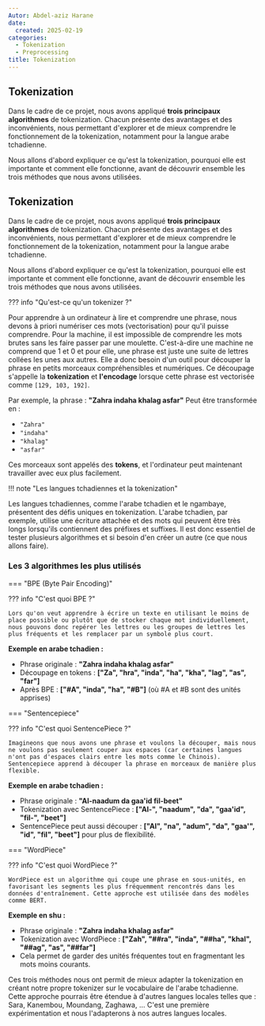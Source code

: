 ```yaml
---
Autor: Abdel-aziz Harane
date:
  created: 2025-02-19
categories:
  - Tokenization
  - Preprocessing
title: Tokenization
---
```


## Tokenization

Dans le cadre de ce projet, nous avons appliqué **trois principaux algorithmes** de tokenization.
Chacun présente des avantages et des inconvénients, nous permettant d'explorer et de mieux comprendre le fonctionnement de la tokenization, notamment pour la langue arabe tchadienne.

Nous allons d'abord expliquer ce qu'est la tokenization, pourquoi elle est importante et comment elle fonctionne, avant de découvrir ensemble les trois méthodes que nous avons utilisées.

## Tokenization

Dans le cadre de ce projet, nous avons appliqué **trois principaux algorithmes** de tokenization.
Chacun présente des avantages et des inconvénients, nous permettant d'explorer et de mieux comprendre le fonctionnement de la tokenization, notamment pour la langue arabe tchadienne.

Nous allons d'abord expliquer ce qu'est la tokenization, pourquoi elle est importante et comment elle fonctionne, avant de découvrir ensemble les trois méthodes que nous avons utilisées.

??? info "Qu'est-ce qu'un tokenizer ?"

Pour apprendre à un ordinateur à lire et comprendre une phrase, nous devons à priori numériser ces mots (vectorisation) pour qu'il puisse comprendre. Pour la machine, il est impossible de comprendre les mots brutes sans les faire passer par une moulette. C'est-à-dire une machine ne comprend que 1 et 0 et pour elle, une phrase est juste une suite de lettres collées les unes aux autres. Elle a donc besoin d'un outil pour découper la phrase en petits morceaux compréhensibles et numériques. Ce découpage s'appelle la **tokenization** et **l'encodage** lorsque cette phrase est vectorisée comme `[129, 103, 192]`.

Par exemple, la phrase :
**"Zahra indaha khalag asfar"**
Peut être transformée en :

- `"Zahra"`
- `"indaha"`
- `"khalag"`
- `"asfar"`

Ces morceaux sont appelés des **tokens**, et l'ordinateur peut maintenant travailler avec eux plus facilement.

!!! note "Les langues tchadiennes et la tokenization"

Les langues tchadiennes, comme l'arabe tchadien et le ngambaye, présentent des défis uniques en tokenization. L'arabe tchadien, par exemple, utilise une écriture attachée et des mots qui peuvent être très longs lorsqu'ils contiennent des préfixes et suffixes. Il est donc essentiel de tester plusieurs algorithmes et si besoin d'en créer un autre (ce que nous allons faire).

### Les 3 algorithmes les plus utilisés

=== "BPE (Byte Pair Encoding)"

??? info "C'est quoi BPE ?"

    Lors qu'on veut apprendre à écrire un texte en utilisant le moins de place possible ou plutôt que de stocker chaque mot individuellement, nous pouvons donc repérer les lettres ou les groupes de lettres les plus fréquents et les remplacer par un symbole plus court.

**Exemple en arabe tchadien :**

- Phrase originale : **"Zahra indaha khalag asfar"**
- Découpage en tokens : **["Za", "hra", "inda", "ha", "kha", "lag", "as", "far"]**
- Après BPE : **["#A", "inda", "ha", "#B"]** (où #A et #B sont des unités apprises)

=== "Sentencepiece"

??? info "C'est quoi SentencePiece ?"

    Imagineons que nous avons une phrase et voulons la découper, mais nous ne voulons pas seulement couper aux espaces (car certaines langues n'ont pas d'espaces clairs entre les mots comme le Chinois). Sentencepiece apprend à découper la phrase en morceaux de manière plus flexible.

**Exemple en arabe tchadien :**

- Phrase originale : **"Al-naadum da gaa'id fil-beet"**
- Tokenization avec SentencePiece : **["Al-", "naadum", "da", "gaa'id", "fil-", "beet"]**
- SentencePiece peut aussi découper : **["Al", "na", "adum", "da", "gaa'", "id", "fil", "beet"]** pour plus de flexibilité.

=== "WordPiece"

??? info "C'est quoi WordPiece ?"

    WordPiece est un algorithme qui coupe une phrase en sous-unités, en favorisant les segments les plus fréquemment rencontrés dans les données d'entraînement. Cette approche est utilisée dans des modèles comme BERT.

**Exemple en shu :**

- Phrase originale : **"Zahra indaha khalag asfar"**
- Tokenization avec WordPiece : **["Zah", "##ra", "inda", "##ha", "khal", "##ag", "as", "##far"]**
- Cela permet de garder des unités fréquentes tout en fragmentant les mots moins courants.

Ces trois méthodes nous ont permit de mieux adapter la tokenization en créant notre propre tokenizer sur le vocabulaire de l'arabe tchadienne.
Cette approche pourrais être étendue à d'autres langues locales telles que : Sara, Kanembou, Moundang, Zaghawa, ... C'est une première expérimentation et nous l'adapterons à nos autres langues locales.

```

```
